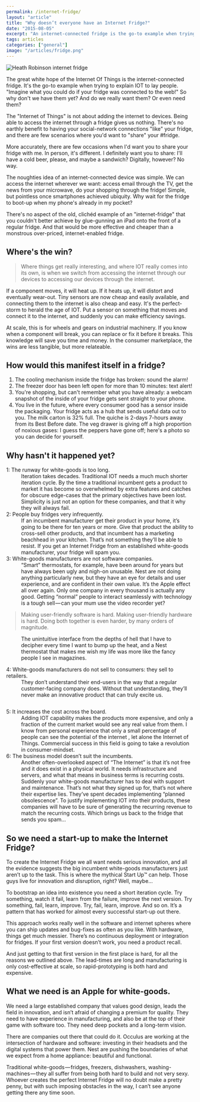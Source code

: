 ```yaml
---
permalink: /internet-fridge/
layout: "article"
title: "Why doesn’t everyone have an Internet Fridge?"
date: "2015-08-05"
excerpt: "An internet-connected fridge is the go-to example when trying to explain the Internet Of Things to lay people. So why don't we have them yet? And do we really want them? Or even need them?"
tags: articles
categories: ["general"]
image: "/articles/fridge.png"
---
```


<img class="post-content__image" src="/images/articles/fridge.png" alt="Heath Robinson internet fridge">

The great white hope of the Internet Of Things is the internet-connected fridge. It's the go-to example when trying to explain IOT to lay people. "Imagine what you could do if your fridge was connected to the web!" So why don't we have them yet? And do we really want them? Or even need them?

The "Internet of Things" is not about adding the internet to devices. Being able to access the internet through a fridge gives us nothing. There's no earthly benefit to having your social-network connections "like" your fridge, and there are few scenarios where you'd want to "share" your #fridge.

More accurately, there are few occasions when I'd want you to share your fridge with me. In person, it's different. I definitely want you to share: I'll have a cold beer, please, and maybe a sandwich? Digitally, however? No way.

The noughties idea of an internet-connected device was simple. We can access the internet wherever we want: access email through the TV, get the news from your microwave, do your shopping through the fridge! Simple, but pointless once smartphones achieved ubiquity. Why wait for the fridge to boot-up when my phone's already in my pocket?

There's no aspect of the old, clichéd example of an "internet-fridge" that you couldn't better achieve by glue-gunning an iPad onto the front of a regular fridge. And that would be more effective and cheaper than a monstrous over-priced, internet-enabled fridge.

## Where's the win?

> Where things get really interesting, and where IOT really comes into its own, is when we switch from accessing the internet through our devices to accessing our devices through the internet.

If a component moves, it will heat up. If it heats up, it will distort and eventually wear-out. Tiny sensors are now cheap and easily available, and connecting them to the internet is also cheap and easy. It's the perfect-storm to herald the age of IOT. Put a sensor on something that moves and connect it to the internet, and suddenly you can make efficiency savings.

At scale, this is for wheels and gears on industrial machinery. If you know when a component will break, you can replace or fix it before it breaks. This knowledge will save you time and money. In the consumer marketplace, the wins are less tangible, but more relateable.

## How would this manifest itself in a fridge?

1. The cooling mechanism inside the fridge has broken: sound the alarm!
2. The freezer door has been left open for more than 10 minutes: text alert!
3. You're shopping, but can't remember what you have already: a webcam snapshot of the inside of your fridge gets sent straight to your phone.
4. You live in the future, where every consumer good has a sensor inside the packaging. Your fridge acts as a hub that sends useful data out to you. The milk carton is 32% full. The quiche is 2-days 7-hours away from its Best Before date. The veg drawer is giving off a high proportion of noxious gases: I guess the peppers have gone off; here's a photo so you can decide for yourself.

## Why hasn't it happened yet?

<dl>
<dt>1: The runway for white-goods is too long.</dt>
<dd>Iteration takes decades. Traditional IOT needs a much much shorter iteration cycle. By the time a traditional incumbent gets a product to market it has become so overwhelmed by extra features and catches for obscure edge-cases that the primary objectives have been lost. Simplicity is just not an option for these companies, and that it why they will always fail.</dd>

<dt>2: People buy fridges very infrequently.</dt>
<dd>If an incumbent manufacturer get their product in your home, it’s going to be there for ten years or more. Give that product the ability to cross-sell other products, and that incumbent has a marketing beachhead in your kitchen. That’s not something they’ll be able to resist. If you get an Internet Fridge from an established white-goods manufacturer, your fridge will spam you.</dd>

<dt>3: White-goods manufacturers are not software companies.</dt>
<dd>“Smart” thermostats, for example, have been around for years but have always been ugly and nigh-on unusable. Nest are not doing anything particularly new, but they have an eye for details and user experience, and are confident in their own value. It’s the Apple effect all over again. Only one company in every thousand is actually any good. Getting “normal” people to interact seamlessly with technology is a tough sell — can your mum use the video recorder yet?</dd>
</dl>

> Making user-friendly software is hard. Making user-friendly hardware is hard. Doing both together is even harder, by many orders of magnitude.

<figure class="post-content__image-wrapper">
    <img class="post-content__image" src="/images/articles/fridge2.png" alt="">
    <figcaption class="post-content__caption">The unintuitive interface from the depths of hell that I have to decipher every time I want to bump up the heat, and a Nest thermostat that makes me wish my life was more like the fancy people I see in magazines.</figcaption>
</figure>

<dl>
<dt>4: White-goods manufacturers do not sell to consumers: they sell to retailers.</dt>
<dd>They don’t understand their end-users in the way that a regular customer-facing company does. Without that understanding, they’ll never make an innovative product that can truly excite us.</dd>
</dl>

<img class="post-content__image" src="/images/articles/fridge3.png" alt="">

<dl>
<dt>5: It increases the cost across the board.</dt>
<dd>Adding IOT capability makes the products more expensive, and only a fraction of the current market would see any real value from them. I know from personal experience that only a small percentage of people can see the potential of the internet , let alone the Internet of Things. Commercial success in this field is going to take a revolution in consumer-mindset.</dd>

<dt>6: The business model doesn’t suit the incumbents.</dt>
<dd>Another often-overlooked aspect of “The Internet” is that it’s not free and it does exist in a physical world. It needs infrastructure and servers, and what that means in business terms is recurring costs.
Suddenly your white-goods manufacturer has to deal with support and maintenance. That’s not what they signed up for, that’s not where their expertise lies. They’ve spent decades implementing “planned obsolescence”.
To justify implementing IOT into their products, these companies will have to be sure of generating the recurring revenue to match the recurring costs. Which brings us back to the fridge that sends you spam…</dd>
</dl>

## So we need a start-up to make the Internet Fridge?

To create the Internet Fridge we all want needs serious innovation, and all the evidence suggests the big incumbent white-goods manufacturers just aren’t up to the task. This is where the mythical Start Up™ can help. Those guys live for innovation and disruption, right? Well, maybe…

To bootstrap an idea into existence you need a short iteration cycle. Try something, watch it fail, learn from the failure, improve the next version. Try something, fail, learn, improve. Try, fail, learn, improve. And so on. It’s a pattern that has worked for almost every successful start-up out there.

This approach works really well in the software and internet spheres where you can ship updates and bug-fixes as often as you like. With hardware, things get much messier. There’s no continuous deployment or integration for fridges. If your first version doesn’t work, you need a product recall.

And just getting to that first version in the first place is hard, for all the reasons we outlined above. The lead-times are long and manufacturing is only cost-effective at scale, so rapid-prototyping is both hard and expensive.

## What we need is an Apple for white-goods.

We need a large established company that values good design, leads the field in innovation, and isn’t afraid of changing a premium for quality. They need to have experience in manufacturing, and also be at the top of their game with software too. They need deep pockets and a long-term vision.

There are companies out there that could do it. Occulus are working at the intersection of hardware and software: investing in their headsets and the digital systems that power them. Nest are pushing the boundaries of what we expect from a home appliance: beautiful and functional.

Traditional white-goods — fridges, freezers, dishwashers, washing-machines — they all suffer from being both hard to build and not very sexy. Whoever creates the perfect Internet Fridge will no doubt make a pretty penny, but with such imposing obstacles in the way, I can’t see anyone getting there any time soon.
